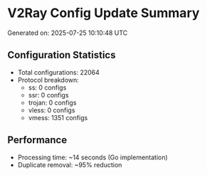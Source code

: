 # V2Ray Config Update Summary
Generated on: 2025-07-25 10:10:48 UTC

## Configuration Statistics
- Total configurations: 22064
- Protocol breakdown:
  - ss: 0 configs
  - ssr: 0 configs
  - trojan: 0 configs
  - vless: 0 configs
  - vmess: 1351 configs

## Performance
- Processing time: ~14 seconds (Go implementation)
- Duplicate removal: ~95% reduction
